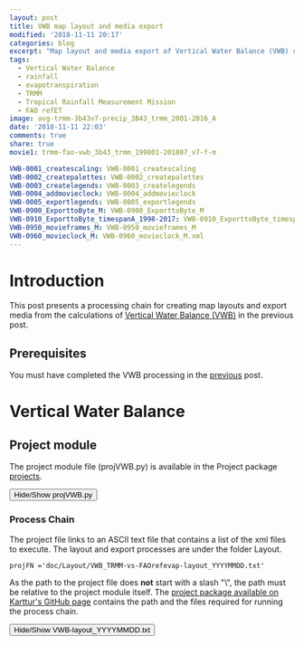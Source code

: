 ```yaml
---
layout: post
title: VWB map layout and media export
modified: '2018-11-11 20:17'
categories: blog
excerpt: "Map layout and media export of Vertical Water Balance (VWB) calculations"
tags:
  - Vertical Water Balance
  - rainfall
  - evapotranspiration
  - TRMM
  - Tropical Rainfall Measurement Mission
  - FAO refET
image: avg-trmm-3b43v7-precip_3B43_trmm_2001-2016_A
date: '2018-11-11 22:03'
comments: true
share: true
movie1: trmm-fao-vwb_3b43_trmm_199801-201807_v7-f-m

VWB-0001_createscaling: VWB-0001_createscaling
VWB-0002_createpalettes: VWB-0002_createpalettes
VWB-0003_createlegends: VWB-0003_createlegends
VWB-0004_addmovieclock: VWB-0004_addmovieclock
VWB-0005_exportlegends: VWB-0005_exportlegends
VWB-0900_ExporttoByte_M: VWB-0900_ExporttoByte_M
VWB-0910_ExporttoByte_timespanA_1998-2017: VWB-0910_ExporttoByte_timespanA_1998-2017
VWB-0950_movieframes_M: VWB-0950_movieframes_M
VWB-0960_movieclock_M: VWB-0960_movieclock_M.xml
---
```

<script src="https://karttur.github.io/common/assets/js/karttur/togglediv.js"></script>

# Introduction

This post presents a processing chain for creating map layouts and export media from the calculations of [Vertical Water Balance (VWB)](../blog-VWB/) in the previous post.

## Prerequisites

You must have completed the VWB processing in the [previous](../blog-VWB/) post.

# Vertical Water Balance

## Project module

The project module file (<span class='file'>projVWB.py</span>) is available in the <span class='package'>Project</span> package [projects](https://github.com/karttur/geoimagine-projects/).

<button id= "toggleprojfile" onclick="hiddencode('projfile')">Hide/Show projVWB.py</button>
<div id="projfile" style="display:none">
{% capture text-capture %}
{% raw %}

```
from geoimagine.kartturmain.readXMLprocesses import ReadXMLProcesses, RunProcesses

if __name__ == "__main__":

    verbose = True

    projFN = '/Volume/and/path/to/VWB_TRMM-vs-FAOrefevap_YYYYMMDD.txt'
    projFN ='doc/VWB/VWB_TRMM-vs-FAOrefevap_YYYYMMDD.txt'
    projFN ='doc/Layout/VWB_TRMM-vs-FAOrefevap-layout_YYYYMMDD.txt'

    procLL = ReadXMLProcesses(projFN,verbose)

    RunProcesses(procLL,verbose)
```
{% endraw %}
{% endcapture %}
{% include widgets/toggle-code.html  toggle-text=text-capture  %}
</div>

### Process Chain

The project file links to an ASCII text file that contains a list of the xml files to execute. The layout and export processes are under the folder <span class='file'>Layout</span>.

```
projFN ='doc/Layout/VWB_TRMM-vs-FAOrefevap-layout_YYYYMMDD.txt'
```

As the path to the project file does **not** start with a slash "\\", the path must be relative to the project module itself. The [project package available on Karttur's GitHub page](../../../geoimagine-projects) contains the path and the files required for running the process chain.

<button id= "toggleProcessChain" onclick="hiddencode('ProcessChain')">Hide/Show VWB-layout_YYYYMMDD.txt</button>

<div id="ProcessChain" style="display:none">
{% capture text-capture %}
{% raw %}

The project file links to an ASCII text file that contains a list of the xml files to execute. The layout and export processes are under the folder <span class='file'>Layout</span>.

<button id= "toggleprocesschain" onclick="hiddencode('processchain')">Hide/Show VWB processchain</button>

<div id="processchain" style="display:none">

{% capture text-capture %}
{% raw %}

```
###################################
###################################
###             VWB             ###
###################################
###################################

#Uncomment the processes you want to run by removing the "#"

###################################
###            Layout           ###
###################################

## Create scaling for VWB data ##
#VWB-0001_createscaling.xml

## Create the VWB palettes ##
#VWB-0002_createpalettes.xml

# Create legends for VWB ##
#VWB-0003_createlegends.xml

## Create VWB movieclock ##
#VWB-0004_addmovieclock.xml

## Export legends for VWB ##
VWB-0005_exportlegend.xml

###################################
###        Export media         ###
###################################

## Export png images ##
#VWB-0900_ExporttoByte_M.xml
#VWB-0910_ExporttoByte_timespanA_1998-2017.xml

## Create TRMM movieframes (1998 to 2017)
## For fully automated processing you need to set parameter "asscript" to False
## If you set the parameter "asscript" to True (= default), you have to execute the shell script file reported by the process ##
#VWB-0950_movieframes_M.xml

## Create movieclock, the process creates two shell scripts that must by run ##
#VWB-0960_movieclock_M.xml
```
{% endraw %}
{% endcapture %}
{% include widgets/toggle-code.html  toggle-text=text-capture  %}
</div>

#### Layout

If you want to create color maps/images and animations for presenting the VWB data you must create the required layout (see post on [TRMM layout](../blog-TRMM-layout/) for more details).

##### Set scaling

Layout exports require scaling the original data to byte (0 - 255) range. Details on the scaling are given in the posts on layout of [SMAP](../blog-SMAP-layout/) and [TRMM](../blog-TRMM-layout/). The xml on _createscaling_ below calls the scaling definition process [<span class='package'>createscaling</span>](../../subprocess/subproc-createscaling/) and sets the scaling of both the monthly and annual VWB layers, and all the layers produced as part of the trend analysis.

{% capture foo %}{{page.VWB-0001_createscaling}}{% endcapture %}
{% include xml/VWB-0001_createscaling.html foo=foo %}

##### Add palette

The VWB palettes below, created with the process [<span class='package'>addrasterpalette</span>](../../subprocess/subproc-addrasterpalette/), are Karttur's default palettes for VWB.

<{% capture foo %}{{page.VWB-0002_createpalettes}}{% endcapture %}
{% include xml/VWB-0002_createpalettes.html foo=foo %}

##### Create legends

To create legends for use together with maps, use the process [<span class='package'>createlegend</span>](../../subprocess/subproc-createlegend/).

{% capture foo %}{{page.VWB-0003_createlegends}}{% endcapture %}
{% include xml/VWB-0003_createlegends.html foo=foo %}

##### Add movieclock

You do not need to add a special movieclock for VWB, the default movieclock works fine. But if you want to create a customised movieclock, the process is [<span class='package'>addmovieclock</span>](../../subprocess/subproc-addmovieclock/). The only parameter that is required is the name of the movieclock, all other parameters are set to default unless explicitly given as parameters (thus the movieclock added below will be identical to the default movieclock).

{% capture foo %}{{page.VWB-0004_addmovieclock}}{% endcapture %}
{% include xml/VWB-0004_addmovieclock.html foo=foo %}

##### Export legend

Use the process [<span class='package'>exportlegend</span>](../../subprocess/subproc-exportlegend/) to export stand alone legends. The process produces three legends, as a Scalable Vector Graphics (<span class='file'>.svg</span> file),  a <span class='file'>.png</span> file and a compressed <span class='file'>.jpg</span> file.

{% capture foo %}{{page.VWB-0005_exportlegends}}{% endcapture %}
{% include xml/VWB-0005_exportlegends.html foo=foo %}

##### Export images and create animation

With the scaling and palettes defined, you can export any of the VWB layers created above with the process [<span class='package'>exporttobyteancillary</span>](../../subprocess/subproc-exporttobyteancillary/).

###### Export monthly images

{% capture foo %}{{page.VWB-0900_ExporttoByte_M}}{% endcapture %}
{% include xml/VWB-0900_ExporttoByte_M.html foo=foo %}

##### Export statistical and trend results

All exports use the same process [<span class='package'>exporttobyteancillary</span>](../../subprocess/subproc-exporttobyteancillary/), you just have to set the timestep and compostions to export all the statistical data, including the results of the trend analysis.

{% capture foo %}{{page.VWB-0910_ExporttoByte_timespanA_1998-2017}}{% endcapture %}
{% include xml/VWB-0910_ExporttoByte_timespanA_1998-2017.html foo=foo %}

##### Create movie frames

The process [<span class='package'>movieframeancillary</span>](../../subprocess/subproc-movieframeancillary/) converts the exported images (from previous step) to movie frames. The process is basically a dimension conversion that can also create an embossed text on the fly. For the process [<span class='package'>movieframeancillary</span>](../../subprocess/subproc-movieframeancillary/) to work you must have installed <span class='terminalapp'>imagemagick</span> as explained in [another blogpost](https://karttur.github.io/setup-theme-blog/blog/install-imagemagick/).

To run the process fully automated you must set the parameter _asscript_ to _False_, otherwise you must manually execute the shell script file reported when the process comes to an end.

Note that because the three versions of VWB (the total VWB, suplus VWB and deficit VWB) were organized to be stored in the same directory (or folder) path, you can only create one animation at the time. If you want to create animations of all three versions you must delete the "movieframe" folder between each creation.

{% capture foo %}{{page.VWB-0950_movieframes_M}}{% endcapture %}
{% include xml/VWB-0950_movieframes_M.html foo=foo %}

##### Create movie clock and animation

The process [<span class='package'>movieclockancillary</span>](../../subprocess/subproc-movieclockancillary/) first creates the movieclocks to combine with the movie frames from the previous step, and then creates the movie/animation itself. To run the process fully automated you must set the parameter _asscript_ to _False_, otherwise you must manually execute the shell script files reported when the process comes to an end. By default the process will create script files so you must explicitly enter asscript=\"False\" if you want the process to generate the complete animation on the fly.

For the process [<span class='package'movieclockancillary</span>](../../subprocess/subproc-movieclockancillary/) to work you must have installed <span class='terminalapp'>FFmpeg</span> as explained in [another blogpost](https://karttur.github.io/setup-theme-blog/blog/ffmpeg-movie/).

{% capture foo %}{{page.VWB-0960_movieclock_M}}{% endcapture %}
{% include xml/VWB-0960_movieclock_M.html foo=foo %}

<figure>
<iframe src="{{ site.commonurl }}/movies/{{ site.data.movies[page.movie1].file }}" width="{{ site.data.movies[page.movie1].width }}" height="{{ site.data.movies[page.movie1].height }}" frameborder="0">
</iframe>
<figcaption> {{ site.data.movies[page.movie1].caption }} </figcaption>
</figure>
